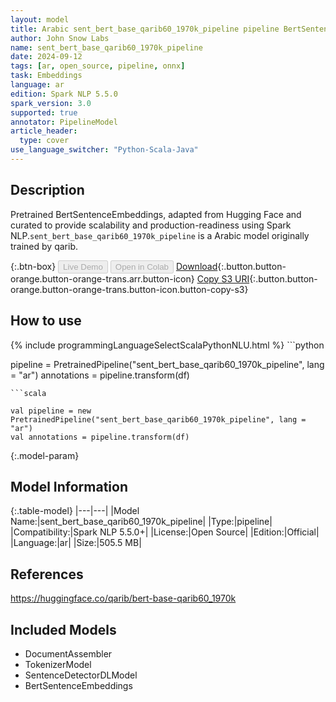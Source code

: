 ```yaml
---
layout: model
title: Arabic sent_bert_base_qarib60_1970k_pipeline pipeline BertSentenceEmbeddings from qarib
author: John Snow Labs
name: sent_bert_base_qarib60_1970k_pipeline
date: 2024-09-12
tags: [ar, open_source, pipeline, onnx]
task: Embeddings
language: ar
edition: Spark NLP 5.5.0
spark_version: 3.0
supported: true
annotator: PipelineModel
article_header:
  type: cover
use_language_switcher: "Python-Scala-Java"
---
```


## Description

Pretrained BertSentenceEmbeddings, adapted from Hugging Face and curated to provide scalability and production-readiness using Spark NLP.`sent_bert_base_qarib60_1970k_pipeline` is a Arabic model originally trained by qarib.

{:.btn-box}
<button class="button button-orange" disabled>Live Demo</button>
<button class="button button-orange" disabled>Open in Colab</button>
[Download](https://s3.amazonaws.com/auxdata.johnsnowlabs.com/public/models/sent_bert_base_qarib60_1970k_pipeline_ar_5.5.0_3.0_1726141126120.zip){:.button.button-orange.button-orange-trans.arr.button-icon}
[Copy S3 URI](s3://auxdata.johnsnowlabs.com/public/models/sent_bert_base_qarib60_1970k_pipeline_ar_5.5.0_3.0_1726141126120.zip){:.button.button-orange.button-orange-trans.button-icon.button-copy-s3}

## How to use



<div class="tabs-box" markdown="1">
{% include programmingLanguageSelectScalaPythonNLU.html %}
```python

pipeline = PretrainedPipeline("sent_bert_base_qarib60_1970k_pipeline", lang = "ar")
annotations =  pipeline.transform(df)   

```
```scala

val pipeline = new PretrainedPipeline("sent_bert_base_qarib60_1970k_pipeline", lang = "ar")
val annotations = pipeline.transform(df)

```
</div>

{:.model-param}
## Model Information

{:.table-model}
|---|---|
|Model Name:|sent_bert_base_qarib60_1970k_pipeline|
|Type:|pipeline|
|Compatibility:|Spark NLP 5.5.0+|
|License:|Open Source|
|Edition:|Official|
|Language:|ar|
|Size:|505.5 MB|

## References

https://huggingface.co/qarib/bert-base-qarib60_1970k

## Included Models

- DocumentAssembler
- TokenizerModel
- SentenceDetectorDLModel
- BertSentenceEmbeddings